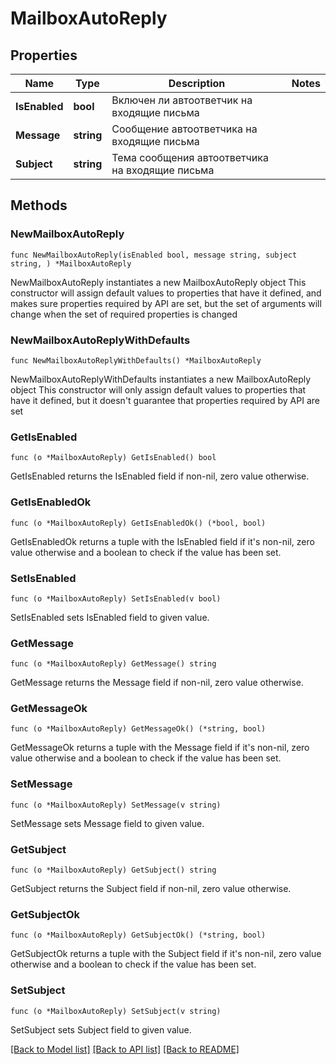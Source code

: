# MailboxAutoReply

## Properties

Name | Type | Description | Notes
------------ | ------------- | ------------- | -------------
**IsEnabled** | **bool** | Включен ли автоответчик на входящие письма | 
**Message** | **string** | Сообщение автоответчика на входящие письма | 
**Subject** | **string** | Тема сообщения автоответчика на входящие письма | 

## Methods

### NewMailboxAutoReply

`func NewMailboxAutoReply(isEnabled bool, message string, subject string, ) *MailboxAutoReply`

NewMailboxAutoReply instantiates a new MailboxAutoReply object
This constructor will assign default values to properties that have it defined,
and makes sure properties required by API are set, but the set of arguments
will change when the set of required properties is changed

### NewMailboxAutoReplyWithDefaults

`func NewMailboxAutoReplyWithDefaults() *MailboxAutoReply`

NewMailboxAutoReplyWithDefaults instantiates a new MailboxAutoReply object
This constructor will only assign default values to properties that have it defined,
but it doesn't guarantee that properties required by API are set

### GetIsEnabled

`func (o *MailboxAutoReply) GetIsEnabled() bool`

GetIsEnabled returns the IsEnabled field if non-nil, zero value otherwise.

### GetIsEnabledOk

`func (o *MailboxAutoReply) GetIsEnabledOk() (*bool, bool)`

GetIsEnabledOk returns a tuple with the IsEnabled field if it's non-nil, zero value otherwise
and a boolean to check if the value has been set.

### SetIsEnabled

`func (o *MailboxAutoReply) SetIsEnabled(v bool)`

SetIsEnabled sets IsEnabled field to given value.


### GetMessage

`func (o *MailboxAutoReply) GetMessage() string`

GetMessage returns the Message field if non-nil, zero value otherwise.

### GetMessageOk

`func (o *MailboxAutoReply) GetMessageOk() (*string, bool)`

GetMessageOk returns a tuple with the Message field if it's non-nil, zero value otherwise
and a boolean to check if the value has been set.

### SetMessage

`func (o *MailboxAutoReply) SetMessage(v string)`

SetMessage sets Message field to given value.


### GetSubject

`func (o *MailboxAutoReply) GetSubject() string`

GetSubject returns the Subject field if non-nil, zero value otherwise.

### GetSubjectOk

`func (o *MailboxAutoReply) GetSubjectOk() (*string, bool)`

GetSubjectOk returns a tuple with the Subject field if it's non-nil, zero value otherwise
and a boolean to check if the value has been set.

### SetSubject

`func (o *MailboxAutoReply) SetSubject(v string)`

SetSubject sets Subject field to given value.



[[Back to Model list]](../README.md#documentation-for-models) [[Back to API list]](../README.md#documentation-for-api-endpoints) [[Back to README]](../README.md)


